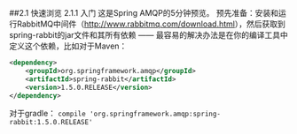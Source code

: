 ##2.1 快速浏览
2.1.1 入门 
这是Spring AMQP的5分钟预览。
预先准备：安装和运行RabbitMQ中间件（<http://www.rabbitmq.com/download.html>），然后获取到spring-rabbit的jar文件和其所有依赖 —— 最容易的解决办法是在你的编译工具中定义这个依赖，比如对于Maven：
```xml
<dependency>
	<groupId>org.springframework.amqp</groupId>
	<artifactId>spring-rabbit</artifactId>
	<version>1.5.0.RELEASE</version>
</dependency>
```
对于gradle：
```compile 'org.springframework.amqp:spring-rabbit:1.5.0.RELEASE'```


